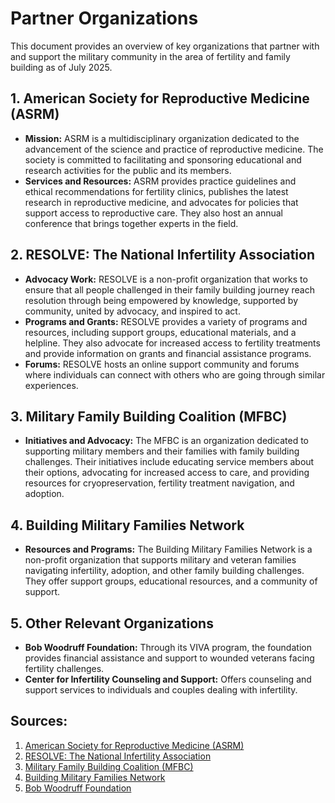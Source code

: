 # Partner Organizations

This document provides an overview of key organizations that partner with and support the military community in the area of fertility and family building as of July 2025.

## 1. American Society for Reproductive Medicine (ASRM)

- **Mission:** ASRM is a multidisciplinary organization dedicated to the advancement of the science and practice of reproductive medicine. The society is committed to facilitating and sponsoring educational and research activities for the public and its members.
- **Services and Resources:** ASRM provides practice guidelines and ethical recommendations for fertility clinics, publishes the latest research in reproductive medicine, and advocates for policies that support access to reproductive care. They also host an annual conference that brings together experts in the field.

## 2. RESOLVE: The National Infertility Association

- **Advocacy Work:** RESOLVE is a non-profit organization that works to ensure that all people challenged in their family building journey reach resolution through being empowered by knowledge, supported by community, united by advocacy, and inspired to act.
- **Programs and Grants:** RESOLVE provides a variety of programs and resources, including support groups, educational materials, and a helpline. They also advocate for increased access to fertility treatments and provide information on grants and financial assistance programs.
- **Forums:** RESOLVE hosts an online support community and forums where individuals can connect with others who are going through similar experiences.

## 3. Military Family Building Coalition (MFBC)

- **Initiatives and Advocacy:** The MFBC is an organization dedicated to supporting military members and their families with family building challenges. Their initiatives include educating service members about their options, advocating for increased access to care, and providing resources for cryopreservation, fertility treatment navigation, and adoption.

## 4. Building Military Families Network

- **Resources and Programs:** The Building Military Families Network is a non-profit organization that supports military and veteran families navigating infertility, adoption, and other family building challenges. They offer support groups, educational resources, and a community of support.

## 5. Other Relevant Organizations

- **Bob Woodruff Foundation:** Through its VIVA program, the foundation provides financial assistance and support to wounded veterans facing fertility challenges.
- **Center for Infertility Counseling and Support:** Offers counseling and support services to individuals and couples dealing with infertility.

## Sources:
1. [American Society for Reproductive Medicine (ASRM)](https://www.asrm.org/)
2. [RESOLVE: The National Infertility Association](https://resolve.org/)
3. [Military Family Building Coalition (MFBC)](https://www.militaryfamilybuilding.org/)
4. [Building Military Families Network](https://www.buildingmilitaryfamiliesnetwork.org/)
5. [Bob Woodruff Foundation](https://bobwoodrufffoundation.org/)
